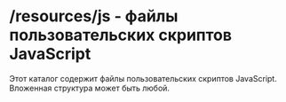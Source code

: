 # /resources/js - файлы пользовательских скриптов JavaScript

Этот каталог содержит файлы пользовательских скриптов JavaScript. Вложенная структура может быть любой.